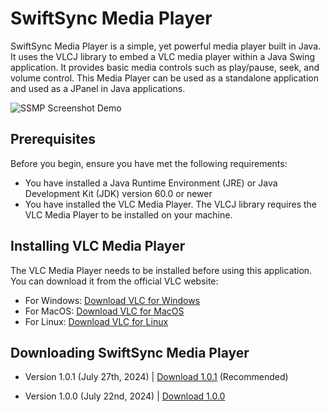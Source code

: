# SwiftSync Media Player

SwiftSync Media Player is a simple, yet powerful media player built in Java. It uses the VLCJ library to embed a VLC media player within a Java Swing application. It provides basic media controls such as play/pause, seek, and volume control. This Media Player can be used as a standalone application and used as a JPanel in Java applications.

![SSMP Screenshot Demo](https://github.com/user-attachments/assets/e51b5f11-ca38-4903-8cf5-1b0170491cae)

## Prerequisites

Before you begin, ensure you have met the following requirements:

* You have installed a Java Runtime Environment (JRE) or Java Development Kit (JDK) version 60.0 or newer
* You have installed the VLC Media Player. The VLCJ library requires the VLC Media Player to be installed on your machine.

## Installing VLC Media Player

The VLC Media Player needs to be installed before using this application. You can download it from the official VLC website:

* For Windows: [Download VLC for Windows](https://www.videolan.org/vlc/download-windows.html)
* For MacOS: [Download VLC for MacOS](https://www.videolan.org/vlc/download-macosx.html)
* For Linux: [Download VLC for Linux](https://www.videolan.org/vlc/#download)

## Downloading SwiftSync Media Player

* Version 1.0.1 (July 27th, 2024) | [Download 1.0.1](https://github.com/user-attachments/files/16401844/SwiftSync.Media.Player.v1.0.1.zip) (Recommended)

* Version 1.0.0 (July 22nd, 2024) | [Download 1.0.0](https://github.com/user-attachments/files/16401843/SwiftSync.Media.Player.v1.0.0.zip)

